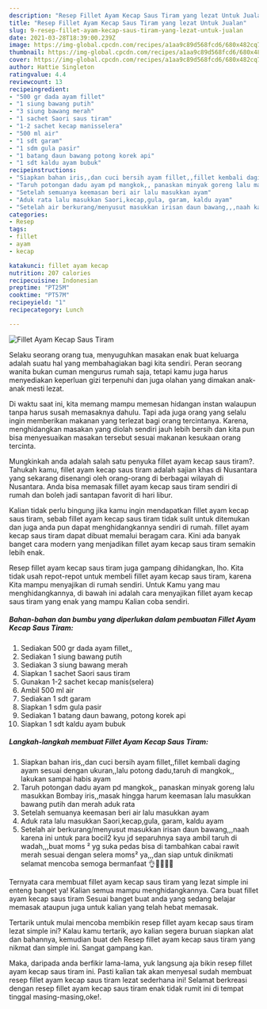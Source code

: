 ```yaml
---
description: "Resep Fillet Ayam Kecap Saus Tiram yang lezat Untuk Jualan"
title: "Resep Fillet Ayam Kecap Saus Tiram yang lezat Untuk Jualan"
slug: 9-resep-fillet-ayam-kecap-saus-tiram-yang-lezat-untuk-jualan
date: 2021-03-28T18:39:00.239Z
image: https://img-global.cpcdn.com/recipes/a1aa9c89d568fcd6/680x482cq70/fillet-ayam-kecap-saus-tiram-foto-resep-utama.jpg
thumbnail: https://img-global.cpcdn.com/recipes/a1aa9c89d568fcd6/680x482cq70/fillet-ayam-kecap-saus-tiram-foto-resep-utama.jpg
cover: https://img-global.cpcdn.com/recipes/a1aa9c89d568fcd6/680x482cq70/fillet-ayam-kecap-saus-tiram-foto-resep-utama.jpg
author: Hattie Singleton
ratingvalue: 4.4
reviewcount: 13
recipeingredient:
- "500 gr dada ayam fillet"
- "1 siung bawang putih"
- "3 siung bawang merah"
- "1 sachet Saori saus tiram"
- "1-2 sachet kecap manisselera"
- "500 ml air"
- "1 sdt garam"
- "1 sdm gula pasir"
- "1 batang daun bawang potong korek api"
- "1 sdt kaldu ayam bubuk"
recipeinstructions:
- "Siapkan bahan iris,,dan cuci bersih ayam fillet,,fillet kembali daging ayam sesuai dengan ukuran,,lalu potong dadu,taruh di mangkok,, lakukan sampai habis ayam"
- "Taruh potongan dadu ayam pd mangkok,, panaskan minyak goreng lalu masukkan Bombay iris,,masak hingga harum keemasan lalu masukkan bawang putih dan merah aduk rata"
- "Setelah semuanya keemasan beri air lalu masukkan ayam"
- "Aduk rata lalu masukkan Saori,kecap,gula, garam, kaldu ayam"
- "Setelah air berkurang/menyusut masukkan irisan daun bawang,,,naah karena ini untuk para bocil2 kyu jd separuhnya saya ambil taruh di wadah,,,buat moms ² yg suka pedas bisa di tambahkan cabai rawit merah sesuai dengan selera moms² ya,,,dan siap untuk dinikmati selamat mencoba semoga bermanfaat 👌🙏😍😊🙏"
categories:
- Resep
tags:
- fillet
- ayam
- kecap

katakunci: fillet ayam kecap 
nutrition: 207 calories
recipecuisine: Indonesian
preptime: "PT25M"
cooktime: "PT57M"
recipeyield: "1"
recipecategory: Lunch

---
```



![Fillet Ayam Kecap Saus Tiram](https://img-global.cpcdn.com/recipes/a1aa9c89d568fcd6/680x482cq70/fillet-ayam-kecap-saus-tiram-foto-resep-utama.jpg)

Selaku seorang orang tua, menyuguhkan masakan enak buat keluarga adalah suatu hal yang membahagiakan bagi kita sendiri. Peran seorang  wanita bukan cuman mengurus rumah saja, tetapi kamu juga harus menyediakan keperluan gizi terpenuhi dan juga olahan yang dimakan anak-anak mesti lezat.

Di waktu  saat ini, kita memang mampu memesan hidangan instan walaupun tanpa harus susah memasaknya dahulu. Tapi ada juga orang yang selalu ingin memberikan makanan yang terlezat bagi orang tercintanya. Karena, menghidangkan masakan yang diolah sendiri jauh lebih bersih dan kita pun bisa menyesuaikan masakan tersebut sesuai makanan kesukaan orang tercinta. 



Mungkinkah anda adalah salah satu penyuka fillet ayam kecap saus tiram?. Tahukah kamu, fillet ayam kecap saus tiram adalah sajian khas di Nusantara yang sekarang disenangi oleh orang-orang di berbagai wilayah di Nusantara. Anda bisa memasak fillet ayam kecap saus tiram sendiri di rumah dan boleh jadi santapan favorit di hari libur.

Kalian tidak perlu bingung jika kamu ingin mendapatkan fillet ayam kecap saus tiram, sebab fillet ayam kecap saus tiram tidak sulit untuk ditemukan dan juga anda pun dapat menghidangkannya sendiri di rumah. fillet ayam kecap saus tiram dapat dibuat memalui beragam cara. Kini ada banyak banget cara modern yang menjadikan fillet ayam kecap saus tiram semakin lebih enak.

Resep fillet ayam kecap saus tiram juga gampang dihidangkan, lho. Kita tidak usah repot-repot untuk membeli fillet ayam kecap saus tiram, karena Kita mampu menyajikan di rumah sendiri. Untuk Kamu yang mau menghidangkannya, di bawah ini adalah cara menyajikan fillet ayam kecap saus tiram yang enak yang mampu Kalian coba sendiri.

<!--inarticleads1-->

##### Bahan-bahan dan bumbu yang diperlukan dalam pembuatan Fillet Ayam Kecap Saus Tiram:

1. Sediakan 500 gr dada ayam fillet,,
1. Sediakan 1 siung bawang putih
1. Sediakan 3 siung bawang merah
1. Siapkan 1 sachet Saori saus tiram
1. Gunakan 1-2 sachet kecap manis(selera)
1. Ambil 500 ml air
1. Sediakan 1 sdt garam
1. Siapkan 1 sdm gula pasir
1. Sediakan 1 batang daun bawang, potong korek api
1. Siapkan 1 sdt kaldu ayam bubuk




<!--inarticleads2-->

##### Langkah-langkah membuat Fillet Ayam Kecap Saus Tiram:

1. Siapkan bahan iris,,dan cuci bersih ayam fillet,,fillet kembali daging ayam sesuai dengan ukuran,,lalu potong dadu,taruh di mangkok,, lakukan sampai habis ayam
1. Taruh potongan dadu ayam pd mangkok,, panaskan minyak goreng lalu masukkan Bombay iris,,masak hingga harum keemasan lalu masukkan bawang putih dan merah aduk rata
1. Setelah semuanya keemasan beri air lalu masukkan ayam
1. Aduk rata lalu masukkan Saori,kecap,gula, garam, kaldu ayam
1. Setelah air berkurang/menyusut masukkan irisan daun bawang,,,naah karena ini untuk para bocil2 kyu jd separuhnya saya ambil taruh di wadah,,,buat moms ² yg suka pedas bisa di tambahkan cabai rawit merah sesuai dengan selera moms² ya,,,dan siap untuk dinikmati selamat mencoba semoga bermanfaat 👌🙏😍😊🙏




Ternyata cara membuat fillet ayam kecap saus tiram yang lezat simple ini enteng banget ya! Kalian semua mampu menghidangkannya. Cara buat fillet ayam kecap saus tiram Sesuai banget buat anda yang sedang belajar memasak ataupun juga untuk kalian yang telah hebat memasak.

Tertarik untuk mulai mencoba membikin resep fillet ayam kecap saus tiram lezat simple ini? Kalau kamu tertarik, ayo kalian segera buruan siapkan alat dan bahannya, kemudian buat deh Resep fillet ayam kecap saus tiram yang nikmat dan simple ini. Sangat gampang kan. 

Maka, daripada anda berfikir lama-lama, yuk langsung aja bikin resep fillet ayam kecap saus tiram ini. Pasti kalian tak akan menyesal sudah membuat resep fillet ayam kecap saus tiram lezat sederhana ini! Selamat berkreasi dengan resep fillet ayam kecap saus tiram enak tidak rumit ini di tempat tinggal masing-masing,oke!.


